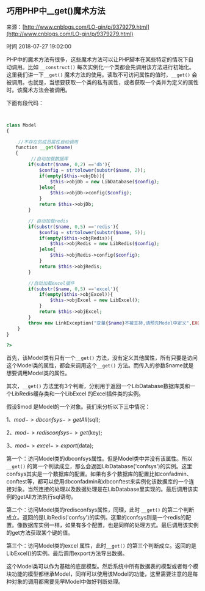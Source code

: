 ## 巧用PHP中__get()魔术方法

来源：[http://www.cnblogs.com/LO-gin/p/9379279.html](http://www.cnblogs.com/LO-gin/p/9379279.html)

时间 2018-07-27 19:02:00


PHP中的魔术方法有很多，这些魔术方法可以让PHP脚本在某些特定的情况下自动调用。比如 `__construct()` 每次实例化一个类都会先调用该方法进行初始化。这里我们讲一下`__get()` 魔术方法的使用。读取不可访问属性的值时，`__get()` 会被调用。也就是，当想要获取一个类的私有属性，或者获取一个类并为定义的属性时。该魔术方法会被调用。

下面有段代码：

```php


class Model
{

 　　//不存在的成员属性自动调用
　　function __get($name) 
　　{
         //自动加载数据库
        if(substr($name, 0,2) =='db'){
            $config = strtolower(substr($name, 2));
            if(empty($this->objDb)){
                $this->objDb = new LibDatabase($config);
            }else{
                $this->objDb->config($config);
            }
            return $this->objDb; 
        }

        // 自动加载redis
        if(substr($name, 0,5) =='redis'){
            $config = strtolower(substr($name, 5));
            if(empty($this->objRedis)){
                $this->objRedis = new LibRedis($config);
            }else{
                $this->objRedis->config($config);
            }
            return $this->objRedis;
        }

        //自动加载excel插件
        if(substr($name, 0,5) =='excel'){
            if(empty($this->objExcel)){
                $this->objExcel = new LibExcel();
            }
            return $this->objExcel;
        }
        throw new LinkException("变量{$name}不被支持,请预先Model中定义",EXCEPT_CORE);
    }
}

?>


```

首先，该Model类有只有一个`__get()` 方法，没有定义其他属性，所有只要是访问这个Model类的属性，都会来调用这个`__get()` 方法。而传入的参数$name就是想要调用Model类的属性。

其次，`__get()` 方法里有3个判断，分别用于返回一个LibDatabase数据库类和一个LibRedis缓存类和一个LibExcel 的Excel插件类的实例。

假设$mod 是Model的一个对象。我们来分析以下三中情况：

1、$mod->dbconfsys->getAll($sql);

2、$mod->redisconfsys->get($key);

3、$mod->excel->export($data);

第一个：访问Model类的dbconfsys属性。但是Model类中并没有该属性。所以 `__get()` 的第一个判读成立，那么会返回LibDatabase('confsys')的实例。这里confsys其实是一个数据库的配置。如果有多个数据库的配置比如confadmin、conftest等，都可以使用dbconfadmin和dbconftest来实例化该数据库的一个连接对象。当然连接的处理以及数据处理是在LibDatabase里实现的。最后调用该实例的getAll方法执行sql语句。

第二个：访问Model类的redisconfsys属性，同理，此时 `__get()` 的第二个判断成立。返回的是LibRedis('confsy')的实例。这里的confsys则是一个redis的配置。像数据库实例一样，如果有多个配置，也是同样的处理方式。最后调用该实例的get方法获取某个键的值。

第三个：访问Model类的excel 属性，此时`__get()` 的第三个判断成立。返回的是LibExcel()的实例。最后调用export方法导出数据。

这个Model类可以作为基础的底层模型。然后系统中所有数据表的模型或者每个模块功能的模型都继承Model，同样可以使用该Model的功能，这里需要注意的是每种对象的调用都需要先早Model中做好判断处理。


